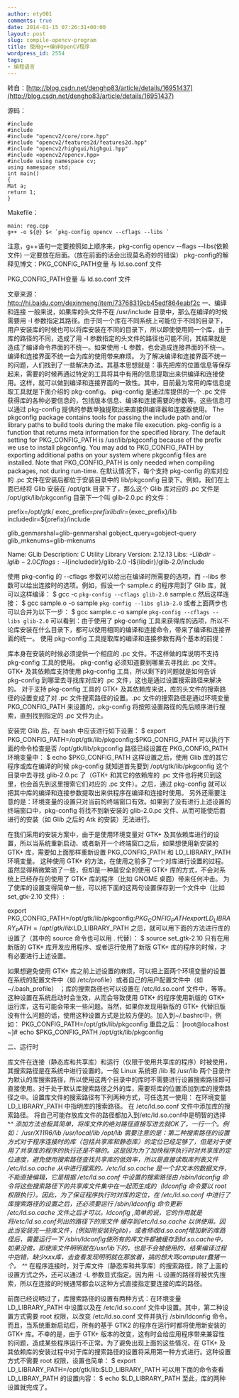 ```yaml
---
author: ety001
comments: true
date: 2014-01-15 07:26:31+00:00
layout: post
slug: compile-opencv-program
title: 使用g++编译OpenCV程序
wordpress_id: 2554
tags:
- 编程语言
---
```


转自：[http://blog.csdn.net/denghp83/article/details/16951437](http://blog.csdn.net/denghp83/article/details/16951437)

源码：
```
#include
#include
#include "opencv2/core/core.hpp"
#include "opencv2/features2d/features2d.hpp"
#include "opencv2/highgui/highgui.hpp"
#include <opencv2/opencv.hpp>
#include using namespace cv;
using namespace std;
int main()
{
Mat a;
return 1;
}
```

Makefile：
```
main: reg.cpp
g++ -o ${@} $< `pkg-config opencv --cflags --libs `
```

注意，g++语句一定要按照如上顺序来，pkg-config opencv --flags --libs(依赖文件) 一定要放在后面。（放在前面的话会出现莫名奇妙的错误）
pkg-config的解释见博文：PKG_CONFIG_PATH变量 与 ld.so.conf 文件

PKG_CONFIG_PATH变量 与 ld.so.conf 文件

文章来源：http://hi.baidu.com/dexinmeng/item/73768319cb45edf864eabf2c
一、编译和连接
一般来说，如果库的头文件不在 /usr/include 目录中，那么在编译的时候需要用 -I 参数指定其路径。由于同一个库在不同系统上可能位于不同的目录下，用户安装库的时候也可以将库安装在不同的目录下，所以即使使用同一个库，由于库的路径的不同，造成了用 -I 参数指定的头文件的路径也可能不同，其结果就是造成了编译命令界面的不统一。如果使用 -L 参数，也会造成连接界面的不统一。编译和连接界面不统一会为库的使用带来麻烦。
为了解决编译和连接界面不统一的问题，人们找到了一些解决办法。其基本思想就是：事先把库的位置信息等保存起来，需要的时候再通过特定的工具将其中有用的信息提取出来供编译和连接使用。这样，就可以做到编译和连接界面的一致性。其中，目前最为常用的库信息提取工具就是下面介绍的 pkg-config。
pkg-config 是通过库提供的一个 .pc 文件获得库的各种必要信息的，包括版本信息、编译和连接需要的参数等。这些信息可以通过 pkg-config 提供的参数单独提取出来直接供编译器和连接器使用。
The pkgconfig package contains tools for passing the include path and/or library paths to build tools during the make file execution.
pkg-config is a function that returns meta information for the specified library.
The default setting for PKG_CONFIG_PATH is /usr/lib/pkgconfig because of the prefix we use to install pkgconfig. You may add to PKG_CONFIG_PATH by exporting additional paths on your system where pkgconfig files are installed. Note that PKG_CONFIG_PATH is only needed when compiling packages, not during run-time.
在默认情况下，每个支持 pkg-config 的库对应的 .pc 文件在安装后都位于安装目录中的 lib/pkgconfig 目录下。例如，我们在上面已经将 Glib 安装在 /opt/gtk 目录下了，那么这个 Glib 库对应的 .pc 文件是 /opt/gtk/lib/pkgconfig 目录下一个叫 glib-2.0.pc 的文件：

prefix=/opt/gtk/
exec_prefix=${prefix}
libdir=${exec_prefix}/lib
includedir=${prefix}/include

glib_genmarshal=glib-genmarshal
gobject_query=gobject-query
glib_mkenums=glib-mkenums

Name: GLib
Description: C Utility Library
Version: 2.12.13
Libs: -L${libdir} -lglib-2.0
Cflags: -I${includedir}/glib-2.0 -I${libdir}/glib-2.0/include

使用 pkg-config 的 --cflags 参数可以给出在编译时所需要的选项，而 --libs 参数可以给出连接时的选项。例如，假设一个 sample.c 的程序用到了 Glib 库，就可以这样编译：
$ gcc -c `pkg-config --cflags glib-2.0` sample.c
然后这样连接：
$ gcc sample.o -o sample `pkg-config --libs glib-2.0`
或者上面两步也可以合并为以下一步：
$ gcc sample.c -o sample `pkg-config --cflags --libs glib-2.0`
可以看到：由于使用了 pkg-config 工具来获得库的选项，所以不论库安装在什么目录下，都可以使用相同的编译和连接命令，带来了编译和连接界面的统一。
使用 pkg-config 工具提取库的编译和连接参数有两个基本的前提：

库本身在安装的时候必须提供一个相应的 .pc 文件。不这样做的库说明不支持 pkg-config 工具的使用。
pkg-config 必须知道要到哪里去寻找此 .pc 文件。
GTK+ 及其依赖库支持使用 pkg-config 工具，所以剩下的问题就是如何告诉 pkg-config 到哪里去寻找库对应的 .pc 文件，这也是通过设置搜索路径来解决的。
对于支持 pkg-config 工具的 GTK+ 及其依赖库来说，库的头文件的搜索路径的设置变成了对 .pc 文件搜索路径的设置。.pc 文件的搜索路径是通过环境变量 PKG_CONFIG_PATH 来设置的，pkg-config 将按照设置路径的先后顺序进行搜索，直到找到指定的 .pc 文件为止。

安装完 Glib 后，在 bash 中应该进行如下设置：
$ export PKG_CONFIG_PATH=/opt/gtk/lib/pkgconfig:$PKG_CONFIG_PATH
可以执行下面的命令检查是否 /opt/gtk/lib/pkgconfig 路径已经设置在 PKG_CONFIG_PATH 环境变量中：
$ echo $PKG_CONFIG_PATH
这样设置之后，使用 Glib 库的其它程序或库在编译的时候 pkg-config 就知道首先要到 /opt/gtk/lib/pkgconfig 这个目录中去寻找 glib-2.0.pc 了（GTK+ 和其它的依赖库的 .pc 文件也将拷贝到这里，也会首先到这里搜索它们对应的 .pc 文件）。之后，通过 pkg-config 就可以把其中库的编译和连接参数提取出来供程序在编译和连接时使用。
另外还需要注意的是：环境变量的设置只对当前的终端窗口有效。如果到了没有进行上述设置的终端窗口中，pkg-config 将找不到新安装的 glib-2.0.pc 文件、从而可能使后面进行的安装（如 Glib 之后的 Atk 的安装）无法进行。

在我们采用的安装方案中，由于是使用环境变量对 GTK+ 及其依赖库进行的设置，所以当系统重新启动、或者新开一个终端窗口之后，如果想使用新安装的 GTK+ 库，需要如上面那样重新设置 PKG_CONFIG_PATH 和 LD_LIBRARY_PATH 环境变量。
这种使用 GTK+ 的方法，在使用之前多了一个对库进行设置的过程。虽然显得稍微繁琐了一些，但却是一种最安全的使用 GTK+ 库的方式，不会对系统上已经存在的使用了 GTK+ 库的程序（比如 GNOME 桌面）带来任何冲击。
为了使库的设置变得简单一些，可以把下面的这两句设置保存到一个文件中（比如 set_gtk-2.10 文件）:

export PKG_CONFIG_PATH=/opt/gtk/lib/pkgconfig:$PKG_CONFIG_PATH
export LD_LIBRARY_PATH=/opt/gtk/lib:$LD_LIBRARY_PATH
之后，就可以用下面的方法进行库的设置了（其中的 source 命令也可以用 . 代替）：
$ source set_gtk-2.10
只有在用新版的 GTK+ 库开发应用程序、或者运行使用了新版 GTK+ 库的程序的时候，才有必要进行上述设置。

如果想避免使用 GTK+ 库之前上述设置的麻烦，可以把上面两个环境变量的设置在系统的配置文件中（如 /etc/profile）或者自己的用户配置文件中（如 ~/.bash_profile） ；库的搜索路径也可以设置在 /etc/ld.so.conf 文件中，等等。这种设置在系统启动时会生效，从而会导致使用 GTK+ 的程序使用新版的 GTK+ 运行库，这有可能会带来一些问题。当然，如果你发现用新版的 GTK+ 代替旧版没有什么问题的话，使用这种设置方式是比较方便的。加入到~/.bashrc中，例如：
PKG_CONFIG_PATH=/opt/gtk/lib/pkgconfig
重启之后：
[root@localhost ~]# echo $PKG_CONFIG_PATH
/opt/gtk/lib/pkgconfig

二、运行时

库文件在连接（静态库和共享库）和运行（仅限于使用共享库的程序）时被使用，其搜索路径是在系统中进行设置的。一般 Linux 系统把 /lib 和 /usr/lib 两个目录作为默认的库搜索路径，所以使用这两个目录中的库时不需要进行设置搜索路径即可直接使用。对于处于默认库搜索路径之外的库，需要将库的位置添加到库的搜索路径之中。设置库文件的搜索路径有下列两种方式，可任选其一使用：
在环境变量 LD_LIBRARY_PATH 中指明库的搜索路径。
在 /etc/ld.so.conf 文件中添加库的搜索路径。
将自己可能存放库文件的路径都加入到/etc/ld.so.conf中是明智的选择 ^_^
添加方法也极其简单，将库文件的绝对路径直接写进去就OK了，一行一个。例如：
/usr/X11R6/lib
/usr/local/lib
/opt/lib
需要注意的是：第二种搜索路径的设置方式对于程序连接时的库（包括共享库和静态库）的定位已经足够了，但是对于使用了共享库的程序的执行还是不够的。这是因为为了加快程序执行时对共享库的定位速度，避免使用搜索路径查找共享库的低效率，所以是直接读取库列表文件 /etc/ld.so.cache 从中进行搜索的。/etc/ld.so.cache 是一个非文本的数据文件，不能直接编辑，它是根据 /etc/ld.so.conf 中设置的搜索路径由 /sbin/ldconfig 命令将这些搜索路径下的共享库文件集中在一起而生成的（ldconfig 命令要以 root 权限执行）。因此，为了保证程序执行时对库的定位，在 /etc/ld.so.conf 中进行了库搜索路径的设置之后，还必须要运行 /sbin/ldconfig 命令更新 /etc/ld.so.cache 文件之后才可以。ldconfig ,简单的说，它的作用就是将/etc/ld.so.conf列出的路径下的库文件 缓存到/etc/ld.so.cache 以供使用。因此当安装完一些库文件，(例如刚安装好glib)，或者修改ld.so.conf增加新的库路径后，需要运行一下 /sbin/ldconfig使所有的库文件都被缓存到ld.so.cache中，如果没做，即使库文件明明就在/usr/lib下的，也是不会被使用的，结果编译过程中抱错，缺少xxx库，去查看发现明明就在那放着，搞的想大骂computer蠢猪一个。 ^_^
在程序连接时，对于库文件（静态库和共享库）的搜索路径，除了上面的设置方式之外，还可以通过 -L 参数显式指定。因为用 -L 设置的路径将被优先搜索，所以在连接的时候通常都会以这种方式直接指定要连接的库的路径。

前面已经说明过了，库搜索路径的设置有两种方式：在环境变量 LD_LIBRARY_PATH 中设置以及在 /etc/ld.so.conf 文件中设置。其中，第二种设置方式需要 root 权限，以改变 /etc/ld.so.conf 文件并执行 /sbin/ldconfig 命令。而且，当系统重新启动后，所有的基于 GTK2 的程序在运行时都将使用新安装的 GTK+ 库。不幸的是，由于 GTK+ 版本的改变，这有时会给应用程序带来兼容性的问题，造成某些程序运行不正常。为了避免出现上面的这些情况，在 GTK+ 及其依赖库的安装过程中对于库的搜索路径的设置将采用第一种方式进行。这种设置方式不需要 root 权限，设置也简单：
$ export LD_LIBRARY_PATH=/opt/gtk/lib:$LD_LIBRARY_PATH
可以用下面的命令查看 LD_LIBRAY_PATH 的设置内容：
$ echo $LD_LIBRARY_PATH
至此，库的两种设置就完成了。
